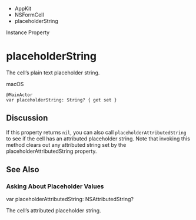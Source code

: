 

- AppKit
- NSFormCell
-  placeholderString 

Instance Property

# placeholderString

The cell’s plain text placeholder string.

macOS

``` source
@MainActor
var placeholderString: String? { get set }
```

## Discussion

If this property returns `nil`, you can also call `placeholderAttributedString` to see if the cell has an attributed placeholder string. Note that invoking this method clears out any attributed string set by the placeholderAttributedString property.

## See Also

### Asking About Placeholder Values

var placeholderAttributedString: NSAttributedString?

The cell’s attributed placeholder string.

